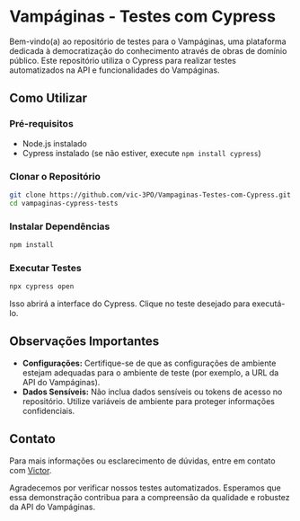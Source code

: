 # Vampáginas - Testes com Cypress

Bem-vindo(a) ao repositório de testes para o Vampáginas, uma plataforma dedicada à democratização do conhecimento através de obras de domínio público. Este repositório utiliza o Cypress para realizar testes automatizados na API e funcionalidades do Vampáginas.

## Como Utilizar

### Pré-requisitos

- Node.js instalado
- Cypress instalado (se não estiver, execute `npm install cypress`)

### Clonar o Repositório

```bash
git clone https://github.com/vic-3PO/Vampaginas-Testes-com-Cypress.git
cd vampaginas-cypress-tests
```

### Instalar Dependências

```bash
npm install
```

### Executar Testes

```bash
npx cypress open
```

Isso abrirá a interface do Cypress. Clique no teste desejado para executá-lo.

## Observações Importantes

- **Configurações:** Certifique-se de que as configurações de ambiente estejam adequadas para o ambiente de teste (por exemplo, a URL da API do Vampáginas).
- **Dados Sensíveis:** Não inclua dados sensíveis ou tokens de acesso no repositório. Utilize variáveis de ambiente para proteger informações confidenciais.

## Contato

Para mais informações ou esclarecimento de dúvidas, entre em contato com [Victor](mailto:victma2001@gmail.com).

Agradecemos por verificar nossos testes automatizados. Esperamos que essa demonstração contribua para a compreensão da qualidade e robustez da API do Vampáginas.
